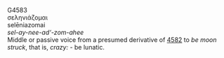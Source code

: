 <body>
  <p>G4583<br>  σεληνιάζομαι  <br> selēniazomai  <br><i>sel-ay-nee-ad‘-zom-ahee </i><br>Middle or passive voice from a presumed derivative of <a href="g4582.htm">4582</a>  to <i>be</i> <i>moon</i> <i>struck</i>, that is, <i>crazy:</i> - be lunatic.<br></p>
 </body>